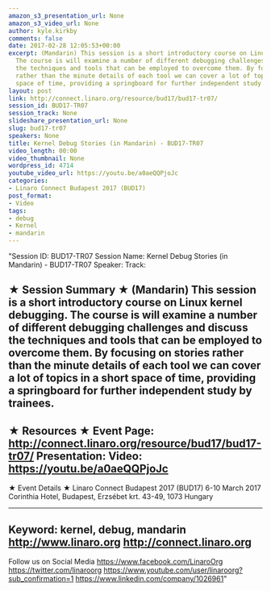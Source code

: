 ```yaml
---
amazon_s3_presentation_url: None
amazon_s3_video_url: None
author: kyle.kirkby
comments: false
date: 2017-02-28 12:05:53+00:00
excerpt: (Mandarin) This session is a short introductory course on Linux kernel debugging.
  The course is will examine a number of different debugging challenges and discuss
  the techniques and tools that can be employed to overcome them. By focusing on stories
  rather than the minute details of each tool we can cover a lot of topics in a short
  space of time, providing a springboard for further independent study by trainees.
layout: post
link: http://connect.linaro.org/resource/bud17/bud17-tr07/
session_id: BUD17-TR07
session_track: None
slideshare_presentation_url: None
slug: bud17-tr07
speakers: None
title: Kernel Debug Stories (in Mandarin) - BUD17-TR07
video_length: 00:00
video_thumbnail: None
wordpress_id: 4714
youtube_video_url: https://youtu.be/a0aeQQPjoJc
categories:
- Linaro Connect Budapest 2017 (BUD17)
post_format:
- Video
tags:
- debug
- Kernel
- mandarin
---
```


"Session ID: BUD17-TR07
Session Name: Kernel Debug Stories (in Mandarin) - BUD17-TR07
Speaker: 
Track: 


★ Session Summary ★
(Mandarin) This session is a short introductory course on Linux kernel debugging. The course is will examine a number of different debugging challenges and discuss the techniques and tools that can be employed to overcome them. By focusing on stories rather than the minute details of each tool we can cover a lot of topics in a short space of time, providing a springboard for further independent study by trainees.
---------------------------------------------------
★ Resources ★
Event Page: http://connect.linaro.org/resource/bud17/bud17-tr07/
Presentation: 
Video: https://youtu.be/a0aeQQPjoJc
 ---------------------------------------------------

★ Event Details ★
Linaro Connect Budapest 2017 (BUD17)
6-10 March 2017
Corinthia Hotel, Budapest,
Erzsébet krt. 43-49,
1073 Hungary

---------------------------------------------------
Keyword: kernel, debug, mandarin
http://www.linaro.org
http://connect.linaro.org
---------------------------------------------------
Follow us on Social Media
https://www.facebook.com/LinaroOrg
https://twitter.com/linaroorg
https://www.youtube.com/user/linaroorg?sub_confirmation=1
https://www.linkedin.com/company/1026961"

